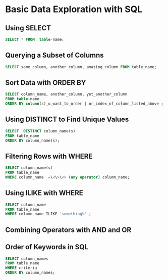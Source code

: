 # Basic Data Exploration with SQL

## Using SELECT
  
  ``` SQL
  SELECT * FROM  table-name;
```

## Querying a Subset of Columns
``` SQL
SELECT some_column, another_column, amazing_column FROM table_name;
```
  
## Sort Data with ORDER BY
```SQL
SELECT column_name, another_column, yet_another_column
FROM table-name
ORDER BY column(s)_u_want_to_order | or_index_of_column_listed_above ; 
```
## Using DISTINCT to Find Unique Values
``` SQL
SELECT  DISTINCT column_name(s)
FROM table_name
ORDER BY column_name(s);
```

## Filtering Rows with WHERE
``` SQL
SELECT column_name(s)
FROM table_name
WHERE column_name  =\<\>\<> (any operator) column_name;
```
## Using ILIKE with WHERE
``` SQL
SELECT column_name
FROM table_name
WHERE column_name ILIKE 'something%' ;
```

## Combining Operators with  AND and OR

## Order of Keywords in SQL
``` SQL
SELECT column_names
FROM table_name
WHERE criteria
ORDER BY column_names;
```
